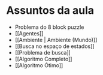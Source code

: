 # Assuntos da aula
- Problema do 8 block puzzle
- [[Agentes]]
- [[Ambiente | Ambiente (Mundo)]]
- [[Busca no espaço de estados]]
- [[Problema de busca]]
- [[Algoritmo Completo]]
- [[Algoritmo Ótimo]]






